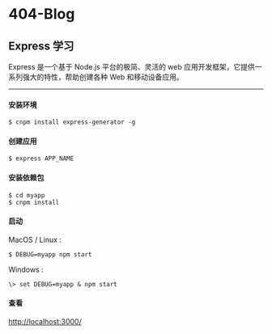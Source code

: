 # 404-Blog
## Express 学习

Express 是一个基于 Node.js 平台的极简、灵活的 web 应用开发框架，它提供一系列强大的特性，帮助创建各种 Web 和移动设备应用。

***

#### 安装环境
```
$ cnpm install express-generator -g
```
#### 创建应用
```
$ express APP_NAME
```
#### 安装依赖包
```
$ cd myapp 
$ cnpm install
```
#### 启动

MacOS / Linux :
```
$ DEBUG=myapp npm start
```
Windows :
```
\> set DEBUG=myapp & npm start
```
#### 查看
[http://localhost:3000/](http://localhost:3000/)